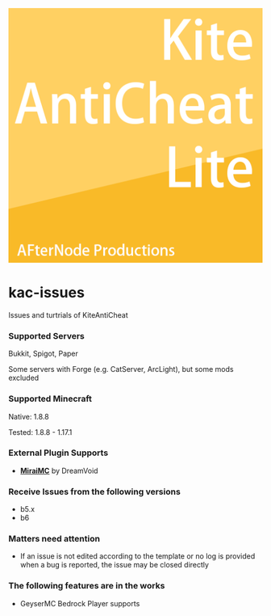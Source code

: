 ![KACLite](project.png)
# kac-issues
Issues and turtrials of KiteAntiCheat

### Supported Servers

Bukkit, Spigot, Paper

Some servers with Forge (e.g. CatServer, ArcLight), but some mods excluded

### Supported Minecraft

Native: 1.8.8

Tested: 1.8.8 - 1.17.1

### External Plugin Supports

- **[MiraiMC](https://github.com/DreamVoid/MiraiMC/)** by DreamVoid

### Receive Issues from the following versions

- b5.x
- b6

### Matters need attention

- If an issue is not edited according to the template or no log is provided when a bug is reported, the issue may be closed directly

### The following features are in the works

- GeyserMC Bedrock Player supports
